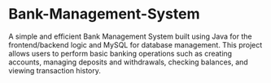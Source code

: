 # Bank-Management-System
A simple and efficient Bank Management System built using Java for the frontend/backend logic and MySQL for database management. This project allows users to perform basic banking operations such as creating accounts, managing deposits and withdrawals, checking balances, and viewing transaction history.
